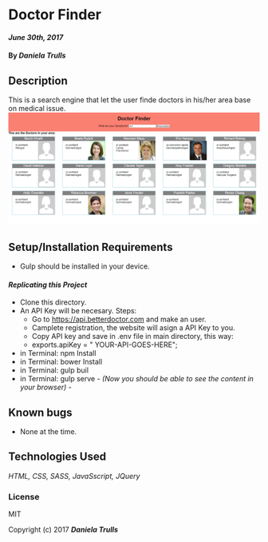 # Doctor Finder

####  _June 30th, 2017_

#### By **_Daniela Trulls_**

## Description
This is a search engine that let the user finde doctors in his/her area base on medical issue.
![Image](img\doctors.PNG?raw=true "Doctor Finder")

## Setup/Installation Requirements
* Gulp should be installed in your device.

#### _**Replicating this Project**_
* Clone this directory.
* An API Key will be necesary. Steps:
  * Go to https://api.betterdoctor.com and make an user.
  * Camplete registration, the website will asign a API Key to you.
  * Copy API key and save in .env file in main directory, this way:
   *  exports.apiKey = " YOUR-API-GOES-HERE";
* in Terminal: npm Install
* in Terminal: bower Install
* in Terminal: gulp buil
* in Terminal: gulp serve
*- (Now you should be able to see the content in your browser) -*

## Known bugs

* None at the time.


## Technologies Used

_HTML, CSS, SASS, JavaSscript, JQuery_

### License

MIT

Copyright (c) 2017 **_Daniela Trulls_**
